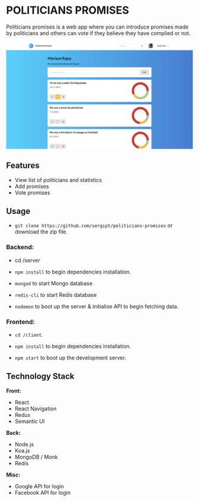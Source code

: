 # POLITICIANS PROMISES

Politicians promises is a web app where you can introduce promises made by politicians and others can vote if they believe they have complied or not.

![](screenshot.png)

## Features

* View list of politicians and statistics
* Add promises
* Vote promises

## Usage

* `git clone https://github.com/sergipt/politicians-promises` or download the zip file.

### Backend:

* cd /server

* `npm install` to begin dependencies installation.

* `mongod` to start Mongo database

* `redis-cli` to start Redis database

* `nodemon` to boot up the server & initialise API to begin fetching data.

### Frontend:

* `cd /client`.

* `npm install` to begin dependencies installation.

* `npm start` to boot up the development server.

## Technology Stack

**Front:**

* React
* React Navigation
* Redux
* Semantic UI

**Back:**

* Node.js
* Koa.js
* MongoDB / Monk
* Redis

**Misc:**

* Google API for login
* Facebook API for login
